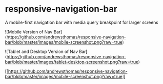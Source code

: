 # responsive-navigation-bar
A mobile-first navigation bar with media query breakpoint for larger screens

![Mobile Version of Nav Bar]
(https://github.com/andrewsthomas/responsive-navigation-bar/blob/master/images/mobile-screenshot.png?raw=true)

![Tablet and Desktop Version of Nav Bar]
(https://github.com/andrewsthomas/responsive-navigation-bar/blob/master/images/tablet-desktop-screenshot.png?raw=true)

[[https://github.com/andrewsthomas/responsive-navigation-bar/blob/master/images/mobile-screenshot.png?raw=true]]
